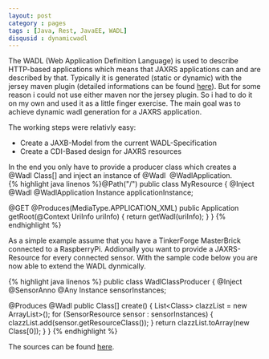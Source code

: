 ```yaml
---
layout: post
category : pages
tags : [Java, Rest, JavaEE, WADL]
disqusid : dynamicwadl
---
```


The WADL (Web Application Definition Language) is used to
describe HTTP-based applications which means that JAXRS
applications can and are described by that. Typically it is
generated (static or dynamic) with the jersey maven
plugin (detailed informations can
be found <a href="https://wikis.oracle.com/display/Jersey/WADL">here</a>).
But for some reason i could not use either maven nor the jersey plugin.
So i had to do it on my own and used it as a little finger exercise.
The main goal was to achieve dynamic wadl generation for a JAXRS application.

The working steps were relativly easy:<br />
<ul>
    <li>Create a JAXB-Model from the current WADL-Specification</li>
    <li>Create a CDI-Based design for JAXRS resources</li>
</ul>
<div>
    In the end you only have to provide a producer class which creates a @Wadl Class[] and inject an instance of @Wadl &nbsp;@WadlApplication.<br />
{% highlight java linenos %}@Path("/")
public class MyResource
{
 @Inject
 @Wadl
 @WadlApplication
 Instance<Application> applicationInstance;

 @GET
 @Produces(MediaType.APPLICATION_XML)
 public Application getRoot(@Context UriInfo uriInfo)
 {
  return getWadl(uriInfo);
 }
}
{% endhighlight %}

As a simple example assume that you have a TinkerForge MasterBrick connected to a RaspberryPi. Addionally you want to provide a JAXRS-Resource for every connected sensor. With the sample code below you are now able to extend the WADL dynmically.<br />

{% highlight java linenos %}
public class WadlClassProducer
{
 @Inject
 @SensorAnno
 @Any
 Instance<SensorResource> sensorInstances;

 @Produces
 @Wadl
 public Class[] create()
 {
  List<Class<?>> clazzList = new ArrayList<Class<?>>();
  for (SensorResource sensor : sensorInstances)
  {
   clazzList.add(sensor.getResourceClass());
  }
  return clazzList.toArray(new Class[0]);
 }
}
{% endhighlight %}

The sources can be found&nbsp;<a href="https://bitbucket.org/abischof/wadlpoc" target="_blank">here</a>.</div>
